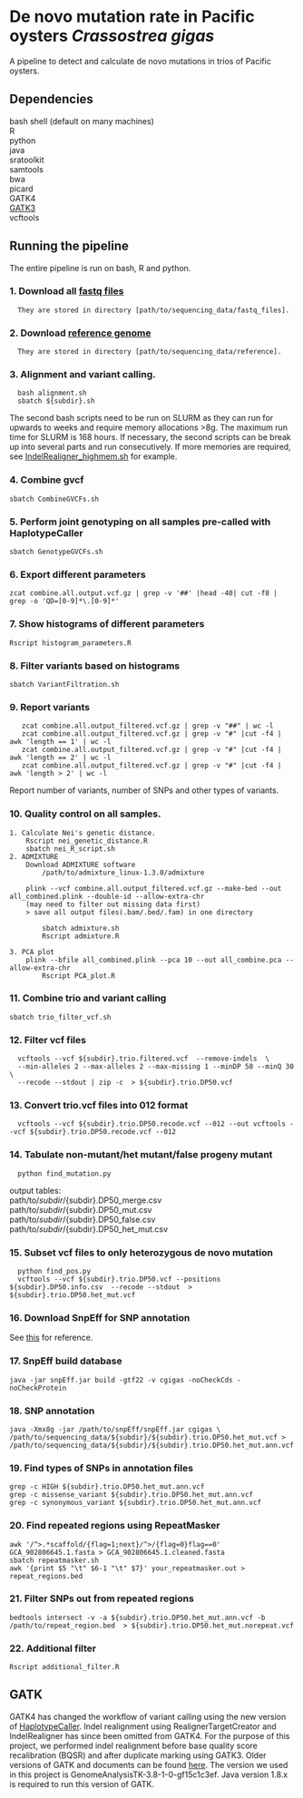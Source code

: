 # De novo mutation rate in Pacific oysters _Crassostrea gigas_
A pipeline to detect and calculate de novo mutations in trios of Pacific oysters. 

## Dependencies 
bash shell (default on many machines) \
R \
python \
java \
sratoolkit \
samtools \
bwa \
picard \
GATK4 \
[GATK3](#gatk)\
vcftools

## Running the pipeline
The entire pipeline is run on bash, R and python.

### 1. Download all [fastq files](https://www.ncbi.nlm.nih.gov/bioproject/566001)
      They are stored in directory [path/to/sequencing_data/fastq_files].
### 2. Download [reference genome](https://www.ncbi.nlm.nih.gov/assembly/GCA_902806645.1)
      They are stored in directory [path/to/sequencing_data/reference].
### 3. Alignment and variant calling.
      bash alignment.sh
      sbatch ${subdir}.sh
The second bash scripts need to be run on SLURM as they can run for upwards to weeks and require memory allocations >8g. 
The maximum run time for SLURM is 168 hours. If necessary, the second scripts can be break up into several parts and run consecutively. 
If more memories are required, see [IndelRealigner_highmem.sh](IndelRealigner_highmem.sh) for example.
### 4. Combine gvcf
	sbatch CombineGVCFs.sh
### 5. Perform joint genotyping on all samples pre-called with HaplotypeCaller
	sbatch GenotypeGVCFs.sh
### 6. Export different parameters 
	zcat combine.all.output.vcf.gz | grep -v '##' |head -40| cut -f8 | grep -o 'QD=[0-9]*\.[0-9]*'
### 7. Show histograms of different parameters 
 	Rscript histogram_parameters.R
### 8. Filter variants based on histograms 
	sbatch VariantFiltration.sh
### 9. Report variants
       zcat combine.all.output_filtered.vcf.gz | grep -v "##" | wc -l
       zcat combine.all.output_filtered.vcf.gz | grep -v "#" |cut -f4 | awk 'length == 1' | wc -l
       zcat combine.all.output_filtered.vcf.gz | grep -v "#" |cut -f4 | awk 'length == 2' | wc -l
       zcat combine.all.output_filtered.vcf.gz | grep -v "#" |cut -f4 | awk 'length > 2' | wc -l
Report number of variants, number of SNPs and other types of variants.
### 10. Quality control on all samples. 
	1. Calculate Nei's genetic distance.
 		Rscript nei_genetic_distance.R
		sbatch nei_R_script.sh
 	2. ADMIXTURE
  		Download ADMIXTURE software
    		/path/to/admixture_linux-1.3.0/admixture
      		
		plink --vcf combine.all.output_filtered.vcf.gz --make-bed --out all_combined.plink --double-id --allow-extra-chr
		(may need to filter out missing data first)
  		> save all output files(.bam/.bed/.fam) in one directory
  		
    		sbatch admixture.sh
      		Rscript admixture.R

  	3. PCA plot
   		plink --bfile all_combined.plink --pca 10 --out all_combine.pca --allow-extra-chr
     		Rscript PCA_plot.R

### 11. Combine trio and variant calling 
	sbatch trio_filter_vcf.sh
### 12. Filter vcf files
      vcftools --vcf ${subdir}.trio.filtered.vcf  --remove-indels  \
      --min-alleles 2 --max-alleles 2 --max-missing 1 --minDP 50 --minQ 30  \
      --recode --stdout | zip -c  > ${subdir}.trio.DP50.vcf
### 13. Convert trio.vcf files into 012 format 
      vcftools --vcf ${subdir}.trio.DP50.recode.vcf --012 --out vcftools --vcf ${subdir}.trio.DP50.recode.vcf --012
### 14. Tabulate non-mutant/het mutant/false progeny mutant
      python find_mutation.py
output tables: \
path/to/${subdir}/${subdir}.DP50_merge.csv \
path/to/${subdir}/${subdir}.DP50_mut.csv \
path/to/${subdir}/${subdir}.DP50_false.csv \
path/to/${subdir}/${subdir}.DP50_het_mut.csv 
### 15. Subset vcf files to only  heterozygous de novo mutation
      python find_pos.py
      vcftools --vcf ${subdir}.trio.DP50.vcf --positions ${subdir}.DP50.info.csv  --recode --stdout  >  ${subdir}.trio.DP50.het_mut.vcf
### 16. Download SnpEff for SNP annotation
See [this](https://github.com/kdews/s-latissima-mutation-annotation/tree/main) for reference. 
### 17. SnpEff build database
	java -jar snpEff.jar build -gtf22 -v cgigas -noCheckCds -noCheckProtein
### 18. SNP annotation
	java -Xmx8g -jar /path/to/snpEff/snpEff.jar cgigas \
 	/path/to/sequencing_data/${subdir}/${subdir}.trio.DP50.het_mut.vcf > /path/to/sequencing_data/${subdir}/${subdir}.trio.DP50.het_mut.ann.vcf
### 19. Find types of SNPs in annotation files
	grep -c HIGH ${subdir}.trio.DP50.het_mut.ann.vcf
 	grep -c missense_variant ${subdir}.trio.DP50.het_mut.ann.vcf
  	grep -c synonymous_variant ${subdir}.trio.DP50.het_mut.ann.vcf
### 20. Find repeated regions using RepeatMasker
	awk '/^>.*scaffold/{flag=1;next}/^>/{flag=0}flag==0' GCA_902806645.1.fasta > GCA_902806645.1.cleaned.fasta
 	sbatch repeatmasker.sh
  	awk '{print $5 "\t" $6-1 "\t" $7}' your_repeatmasker.out > repeat_regions.bed
### 21. Filter SNPs out from repeated regions 
	bedtools intersect -v -a ${subdir}.trio.DP50.het_mut.ann.vcf -b /path/to/repeat_region.bed  > ${subdir}.trio.DP50.het_mut.norepeat.vcf
### 22. Additional filter 
	Rscript additional_filter.R




 




      
## <a name="gatk">GATK</a>
GATK4 has changed the workflow of variant calling using the new version of [HaplotypeCaller](https://github.com/broadinstitute/gatk-docs/blob/master/blog-2012-to-2019/2016-06-21-Changing_workflows_around_calling_SNPs_and_indels.md?id=7847). Indel realignment using RealignerTargetCreator and IndelRealigner has since been omitted from GATK4. 
For the purpose of this project, we performed indel realignment before base quality score recalibration (BQSR) and after duplicate marking using GATK3.
Older versions of GATK and documents can be found [here](https://github.com/broadinstitute/gatk-docs).
The version we used in this project is GenomeAnalysisTK-3.8-1-0-gf15c1c3ef. Java version 1.8.x is required to run this version of GATK.




